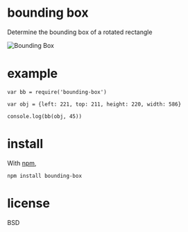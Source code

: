 # bounding box

Determine the bounding box of a rotated rectangle

![Bounding Box](http://spiderstrategies.github.io/node-bounding-box/bb.png)

# example

```
var bb = require('bounding-box')

var obj = {left: 221, top: 211, height: 220, width: 586}

console.log(bb(obj, 45))

```

# install

With [npm](http://npmjs.org),

```
npm install bounding-box
```

# license

BSD

